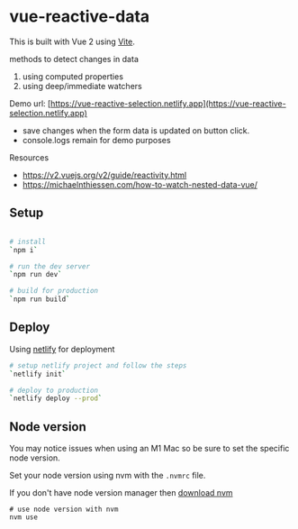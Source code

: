 # vue-reactive-data

This is built with Vue 2 using [Vite](https://vitejs.dev/).

methods to detect changes in data

1. using computed properties
2. using deep/immediate watchers

Demo url: [https://vue-reactive-selection.netlify.app](https://vue-reactive-selection.netlify.app)

- save changes when the form data is updated on button click.
- console.logs remain for demo purposes

Resources
- https://v2.vuejs.org/v2/guide/reactivity.html
- https://michaelnthiessen.com/how-to-watch-nested-data-vue/

## Setup

```bash

# install
`npm i`

# run the dev server
`npm run dev`

# build for production
`npm run build`

```

## Deploy

Using [netlify](https://netlify.app/) for deployment

```bash
# setup netlify project and follow the steps
`netlify init`

# deploy to production
`netlify deploy --prod`

```

## Node version

You may notice issues when using an M1 Mac so be sure to set the specific node version.

Set your node version using nvm with the `.nvmrc` file.

If you don't have node version manager then [download nvm](https://github.com/nvm-sh/nvm)

```
# use node version with nvm
nvm use
```